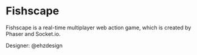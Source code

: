# Fishscape

Fishscape is a real-time multiplayer web action game, which is created by Phaser and Socket.io.

Designer: @ehzdesign
